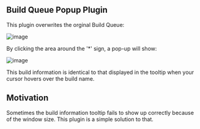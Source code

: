 ## Build Queue Popup Plugin 
This plugin overwrites the orginal Build Queue:

![image](https://gitlab.com/AmpereComputing/toolchain/jenkins/uploads/51e2de52c856c371af45f68062168c96/image.png)

By clicking the area around the '\*' sign, a pop-up will show: 

![image](https://user-images.githubusercontent.com/39845648/132472037-fb4b5c7e-089b-433d-a1cf-7ebc492cb810.png)

This build information is identical to that displayed in the tooltip when your cursor hovers over the build name. 

## Motivation 
Sometimes the build information tooltip fails to show up correctly because of the window size. This plugin is a simple solution to that.
